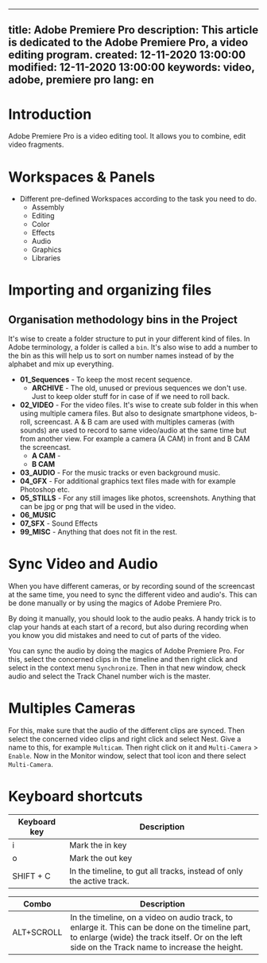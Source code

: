 -----
title: Adobe Premiere Pro
description: This article is dedicated to the Adobe Premiere Pro, a video editing program.
created: 12-11-2020 13:00:00
modified: 12-11-2020 13:00:00
keywords: video, adobe, premiere pro
lang: en
-----

# Introduction

Adobe Premiere Pro is a video editing tool. It allows you to combine, edit video fragments.

# Workspaces & Panels

* Different pre-defined Workspaces according to the task you need to do.
  * Assembly
  * Editing
  * Color
  * Effects
  * Audio
  * Graphics
  * Libraries
  

# Importing and organizing files

## Organisation methodology bins in the Project

It's wise to create a folder structure to put in your different kind of files. In Adobe terminology, a folder is called a `bin`. It's also wise to add a number to the bin as this will help us to sort on number names instead of by the alphabet and mix up everything.

* **01_Sequences** - To keep the most recent sequence.
  * **ARCHIVE** - The old, unused or previous sequences we don't use. Just to keep older stuff for in case of if we need to roll back.
* **02_VIDEO** - For the video files. It's wise to create sub folder in this when using multiple camera files. But also to designate smartphone videos, b-roll, screencast. A & B cam are used with multiples cameras (with sounds) are used to record to same video/audio at the same time but from another view. For example a camera (A CAM) in front and B CAM the screencast. 
  * **A CAM** - 
  * **B CAM**
* **03_AUDIO** - For the music tracks or even background music.
* **04_GFX** - For additional graphics text files made with for example Photoshop etc.
* **05_STILLS** - For any still images like photos, screenshots. Anything that can be jpg or png that will be used in the video.
* **06_MUSIC**
* **07_SFX** - Sound Effects
* **99_MISC** - Anything that does not fit in the rest.

# Sync Video and Audio

When you have different cameras, or by recording sound of the screencast at the same time, you need to sync the different video and audio's. This can be done manually or by using the magics of Adobe Premiere Pro.

By doing it manually, you should look to the audio peaks. A handy trick is to clap your hands at each start of a record, but also during recording when you know you did mistakes and need to cut of parts of the video. 

You can sync the audio by doing the magics of Adobe Premiere Pro. For this, select the concerned clips in the timeline and then right click and select in the context menu `Synchronize`. Then in that new window, check audio and select the Track Chanel number wich is the master.

# Multiples Cameras

For this, make sure that the audio of the different clips are synced. Then select the concerned video clips and right click and select Nest. Give a name to this, for example `Multicam`. Then right click on it and `Multi-Camera` > `Enable`. Now in the Monitor window, select that tool icon and there select `Multi-Camera`.

# Keyboard shortcuts

| Keyboard key | Description |
|---|---|
| i | Mark the in key |
| o | Mark the out key |
| SHIFT + C | In the timeline, to gut all tracks, instead of only the active track. |

| Combo | Description |
|---|---|
ALT+SCROLL | In the timeline, on a video on audio track, to enlarge it. This can be done on the timeline part, to enlarge (wide) the track itself. Or on the left side on the Track name to increase the height. |
